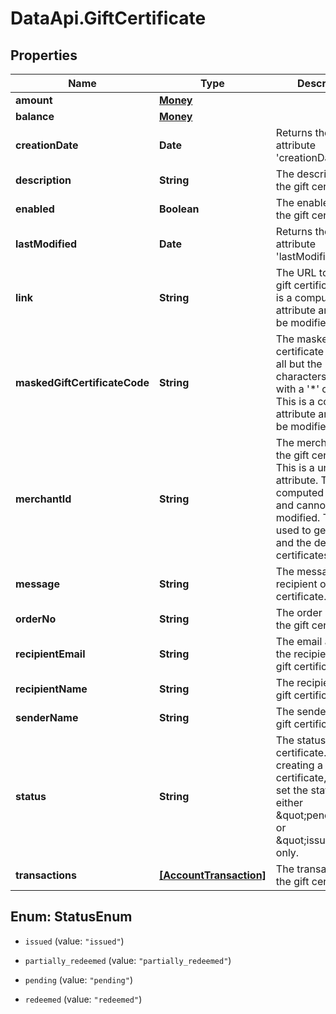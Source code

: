 # DataApi.GiftCertificate

## Properties

Name | Type | Description | Notes
------------ | ------------- | ------------- | -------------
**amount** | [**Money**](Money.md) |  | [optional] 
**balance** | [**Money**](Money.md) |  | [optional] 
**creationDate** | **Date** | Returns the value of attribute &#39;creationDate&#39;. | [optional] [readonly] 
**description** | **String** | The description of the gift certificate. | [optional] 
**enabled** | **Boolean** | The enabled flag of the gift certificate. | [optional] 
**lastModified** | **Date** | Returns the value of attribute &#39;lastModified&#39;. | [optional] [readonly] 
**link** | **String** | The URL to get the gift certificate.  This is a computed attribute and cannot be modified. | [optional] 
**maskedGiftCertificateCode** | **String** | The masked gift certificate code with all but the  last 4 characters replaced with a &#39;*&#39; character.  This is a computed attribute and cannot be modified. | [optional] 
**merchantId** | **String** | The merchant ID of the gift certificate.  This is a unique attribute.  This is a computed attribute and cannot be modified.  This is used to get, update and the delete gift certificates. | [optional] 
**message** | **String** | The message to the recipient of the gift certificate. | [optional] 
**orderNo** | **String** | The order number of the gift certificate. | [optional] 
**recipientEmail** | **String** | The email address of the recipient of the gift certificate. | [optional] 
**recipientName** | **String** | The recipient of the gift certificate. | [optional] 
**senderName** | **String** | The sender of the gift certificate. | [optional] 
**status** | **String** | The status of the gift certificate.  While creating a gift certificate, user can set the status  to either \&quot;pending\&quot; or \&quot;issued\&quot; only. | [optional] 
**transactions** | [**[AccountTransaction]**](AccountTransaction.md) | The transactions of the gift certificate | [optional] 



## Enum: StatusEnum


* `issued` (value: `"issued"`)

* `partially_redeemed` (value: `"partially_redeemed"`)

* `pending` (value: `"pending"`)

* `redeemed` (value: `"redeemed"`)




